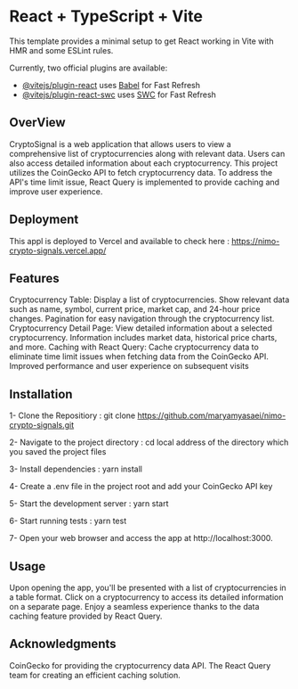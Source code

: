 # React + TypeScript + Vite

This template provides a minimal setup to get React working in Vite with HMR and some ESLint rules.

Currently, two official plugins are available:

- [@vitejs/plugin-react](https://github.com/vitejs/vite-plugin-react/blob/main/packages/plugin-react/README.md) uses [Babel](https://babeljs.io/) for Fast Refresh
- [@vitejs/plugin-react-swc](https://github.com/vitejs/vite-plugin-react-swc) uses [SWC](https://swc.rs/) for Fast Refresh

## OverView
CryptoSignal is a web application that allows users to view a comprehensive list of cryptocurrencies along with relevant data. Users can also access detailed information about each cryptocurrency. This project utilizes the CoinGecko API to fetch cryptocurrency data. To address the API's time limit issue, React Query is implemented to provide caching and improve user experience.

## Deployment
This appl is deployed to Vercel and available to check here : https://nimo-crypto-signals.vercel.app/

 ## Features
Cryptocurrency Table:
Display a list of cryptocurrencies.
Show relevant data such as name, symbol, current price, market cap, and 24-hour price changes.
Pagination for easy navigation through the cryptocurrency list.
Cryptocurrency Detail Page:
View detailed information about a selected cryptocurrency.
Information includes market data, historical price charts, and more.
Caching with React Query:
Cache cryptocurrency data to eliminate time limit issues when fetching data from the CoinGecko API.
Improved performance and user experience on subsequent visits

## Installation
 1- Clone the Repositiory : git clone https://github.com/maryamyasaei/nimo-crypto-signals.git
 
 2- Navigate to the project directory : cd local address of the directory which you saved the project files
 
 3- Install dependencies : yarn install
 
 4- Create a .env file in the project root and add your CoinGecko API key 
 
 5- Start the development server : yarn start
 
 6- Start running tests : yarn test
 
 7- Open your web browser and access the app at http://localhost:3000.

## Usage
Upon opening the app, you'll be presented with a list of cryptocurrencies in a table format.
Click on a cryptocurrency to access its detailed information on a separate page.
Enjoy a seamless experience thanks to the data caching feature provided by React Query.


## Acknowledgments
CoinGecko for providing the cryptocurrency data API.
The React Query team for creating an efficient caching solution.


